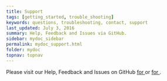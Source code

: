 ```yaml
---
title: Support
tags: [getting_started, trouble_shooting]
keywords: questions, troubleshooting, contact, support
last_updated: July 3, 2016
summary: Help, Feedback and Issues via GitHub.
sidebar: mydoc_sidebar
permalink: mydoc_support.html
folder: mydoc
topnav: topnav
---
```


Please visit our Help, Feedback and Issues on GitHub [for <i class="fa fa-windows"></i>](https://github.com/cdaf/windows/issues) or [for <i class="fa fa-linux"></i>](https://github.com/cdaf/linux/issues).
